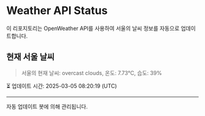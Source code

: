 
# Weather API Status

이 리포지토리는 OpenWeather API를 사용하여 서울의 날씨 정보를 자동으로 업데이트합니다.

## 현재 서울 날씨
> 서울의 현재 날씨: overcast clouds, 온도: 7.73°C, 습도: 39%

⏳ 업데이트 시간: 2025-03-05 08:20:19 (UTC)

---
자동 업데이트 봇에 의해 관리됩니다.
